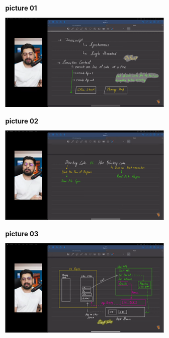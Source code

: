 ## picture 01
![alt text](/08_events/pictures/Screenshot%20(4).png)

## picture 02
![alt text](/08_events/pictures/Screenshot%20(5).png)

## picture 03
![alt text](/08_events/pictures/Screenshot%20(6).png)